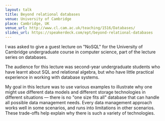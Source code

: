 ```yaml
---
layout: talk
title: Beyond relational databases
venue: University of Cambridge
place: Cambridge, UK
venue_url: http://www.cl.cam.ac.uk/teaching/1516/Databases/
slides_url: https://speakerdeck.com/ept/beyond-relational-databases
---
```


<script async class="speakerdeck-embed" data-id="7a29aeb8c5344a13baac2985a023c5d9" data-ratio="1.33333333333333" src="//speakerdeck.com/assets/embed.js"></script>

I was asked to give a guest lecture on "NoSQL" for the University of Cambridge undergraduate course
in computer science, part of the lecture series on databases.

The audience for this lecture was second-year undergraduate students who have learnt about SQL and
relational algebra, but who have little practical experience in working with database systems.

My goal in this lecture was to use various examples to illustrate why one might use different data
models and different storage technologies in different situations — there is no "one size fits all"
database that can handle all possible data management needs. Every data management approach works
well in some scenarios, and runs into limitations in other scenarios. These trade-offs help explain
why there is such a variety of technologies.
